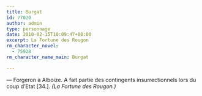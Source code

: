 ```yaml
---
title: Burgat
id: 77020
author: admin
type: personnage
date: 2010-02-15T10:09:47+00:00
excerpt: La Fortune des Rougon
rm_character_novel:
  - 75928
rm_character_name_main: Burgat

---
```

— Forgeron à Alboize. A fait partie des contingents insurrectionnels lors du coup d&rsquo;Etat [34.]. _(La Fortune des Rougon.)_